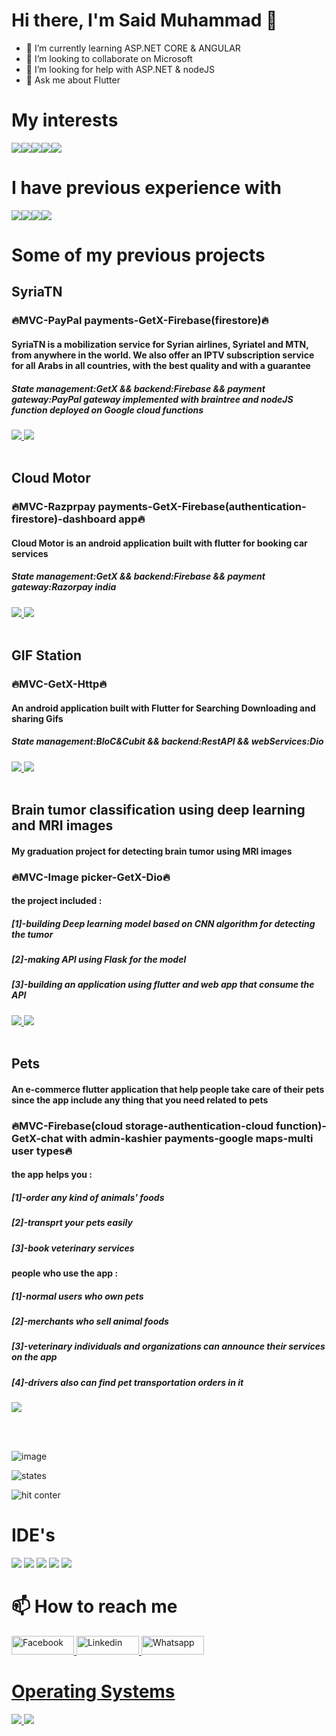### <h1>Hi there, I'm Said Muhammad 👋</h1>


- 🌱 I’m currently learning ASP.NET CORE & ANGULAR
- 👯 I’m looking to collaborate on Microsoft
- 🤔 I’m looking for help with ASP.NET & nodeJS
- 💬 Ask me about Flutter


<h1>My interests</h1>

<div style="display: flex;">
 <img src="https://img.shields.io/badge/Flutter-02569B?style=for-the-badge&logo=flutter&logoColor=white"/>
<img src="https://img.shields.io/badge/.NET-512BD4?style=for-the-badge&logo=dotnet&logoColor=white"/>
<img src="https://img.shields.io/badge/Angular-DD0031?style=for-the-badge&logo=angular&logoColor=white"/>
<img src="https://img.shields.io/badge/Node.js-339933?style=for-the-badge&logo=nodedotjs&logoColor=white"/>
<img src="https://img.shields.io/badge/strapi-2e7eea?style=for-the-badge&logo=strapi&logoColor=white"/>
</div>

<h1>
 I have previous experience with
</h1>
<div style="display: flex;">
<img src="https://img.shields.io/badge/firebase-ffca28?style=for-the-badge&logo=firebase&logoColor=black"/>
<img src="https://img.shields.io/badge/JWT-000000?style=for-the-badge&logo=JSON%20web%20tokens&logoColor=white"/>
<img src="https://img.shields.io/badge/Xampp-F37623?style=for-the-badge&logo=xampp&logoColor=white"/>
<img src="https://img.shields.io/badge/Postman-FF6C37?style=for-the-badge&logo=Postman&logoColor=white"/>
</div>

<h1>Some of my previous projects</h1>

<h2>SyriaTN</h2>
<h3>🔥MVC-PayPal payments-GetX-Firebase(firestore)🔥</h3>
<h4>SyriaTN is a mobilization service for Syrian airlines, Syriatel and MTN, from anywhere in the world.
We also offer an IPTV subscription service for all Arabs in all countries, with the best quality and with a guarantee</h4>
<h5>
State management:GetX && 
backend:Firebase && 
payment gateway:PayPal gateway implemented with braintree and nodeJS function deployed on Google cloud functions
</h5>

<a href="https://www.behance.net/gallery/140302621/SyriaTN">
 <img src="https://img.shields.io/badge/-Behance-blue?style=for-the-badge&logo=behance&logoColor=white"/>
</a>
<a href="https://play.google.com/store/apps/details?id=com.saidmodev.syriatn.userapp
">
 <img src="https://img.shields.io/badge/Google_Play-414141?style=for-the-badge&logo=google-play&logoColor=white"/>
</a>
<br></br>

<h2>Cloud Motor</h2>
<h3>🔥MVC-Razprpay payments-GetX-Firebase(authentication-firestore)-dashboard app🔥</h3>
<h4>Cloud Motor is an android application built with flutter for booking car services</h4>
<h5>
State management:GetX && 
backend:Firebase && 
payment gateway:Razorpay india
</h5>

<a href="https://www.behance.net/gallery/140301377/Cloud-Motor-%28Best-Car-Service-app%29">
 <img src="https://img.shields.io/badge/-Behance-blue?style=for-the-badge&logo=behance&logoColor=white"/>
</a>
<a href="https://play.google.com/store/apps/details?id=com.saidmo.cloudmotors">
 <img src="https://img.shields.io/badge/Google_Play-414141?style=for-the-badge&logo=google-play&logoColor=white"/>
</a>
<br></br>

<h2>GIF Station</h2>
<h3>🔥MVC-GetX-Http🔥</h3>
<h4>An android application built with Flutter for Searching Downloading and sharing Gifs</h4>
<h5>
State management:BloC&Cubit && 
backend:RestAPI && 
webServices:Dio
</h5>

<a href="https://www.behance.net/gallery/140301377">
 <img src="https://img.shields.io/badge/-Behance-blue?style=for-the-badge&logo=behance&logoColor=white"/>
</a>
<a href="https://play.google.com/store/apps/details?id=com.saidmodev.gifstation">
 <img src="https://img.shields.io/badge/Google_Play-414141?style=for-the-badge&logo=google-play&logoColor=white"/>
</a>
<br></br>

<h2>Brain tumor classification using deep learning and MRI images</h2>
<h4>My graduation project for detecting brain tumor using MRI images</h4>
<h3>🔥MVC-Image picker-GetX-Dio🔥</h3>
<h4>the project included : </h4>
<h5>[1]-building Deep learning model based on CNN algorithm for detecting the tumor</h5>
<h5>[2]-making API using Flask for the model</h5>
<h5>[3]-building an application using flutter and web app that consume the API</h5>

<a href="https://github.com/s448/tumor_segmentation">
 <img src="https://img.shields.io/badge/App-Repository-green"/>
</a>
<a href="https://github.com/s448/brain-tumor-flask-api">
 <img src="https://img.shields.io/badge/Flask%20API-Repository-red"/>
</a>
<br></br>

<h2>Pets</h2>
<h4>An e-commerce flutter application that help people take care of their pets since the app include any thing that you need related to pets</h4>
<h3>🔥MVC-Firebase(cloud storage-authentication-cloud function)-GetX-chat with admin-kashier payments-google maps-multi user types🔥</h3>
<h4>the app helps you : </h4>
<h5>[1]-order any kind of animals' foods</h5>
<h5>[2]-transprt your pets easily</h5>
<h5>[3]-book veterinary services</h5>

<h4>people who use the app : </h4>
<h5>[1]-normal users who own pets</h5>
<h5>[2]-merchants who sell animal foods</h5>
<h5>[3]-veterinary individuals and organizations can announce their services on the app</h5>
<h5>[4]-drivers also can find pet transportation orders in it</h5>

<a href="https://drive.google.com/drive/folders/1h-HNaZybySEBRAriK4BFa-_T0Evj7iWX?usp=share_link">
 <img src="https://img.shields.io/badge/screenshots-google--drive-blue"/>
</a>

<br></br>

![image](https://user-images.githubusercontent.com/59616620/161386810-3e404186-1ad7-49fd-abb5-54eda7b3b830.png)

![states](https://github-readme-stats.vercel.app/api/top-langs/?username=s448)

![hit conter](https://hits.seeyoufarm.com/api/count/incr/badge.svg?url=https%3A%2F%2Fgithub.com%2Fs4481212%2Fhit-counter)


<h1>IDE's</h1>
<img src="https://img.shields.io/badge/Android_Studio-3DDC84?style=for-the-badge&logo=android-studio&logoColor=white"/>
<img src="https://img.shields.io/badge/apache%20netbeans-1B6AC6?style=for-the-badge&logo=apache%20netbeans%20IDE&logoColor=white"/>
<img src="https://img.shields.io/badge/Notepad++-90E59A.svg?style=for-the-badge&logo=notepad%2B%2B&logoColor=black"/>
<img src="https://img.shields.io/badge/Visual_Studio_Code-0078D4?style=for-the-badge&logo=visual%20studio%20code&logoColor=white"/>
<img src="https://img.shields.io/badge/Visual_Studio-5C2D91?style=for-the-badge&logo=visual%20studio&logoColor=white"/>

<h1>📫 How to reach me</h1>

 <a href="https://www.facebook.com/SaiedMuhammadHassan">
         <img alt="Facebook" src="https://img.shields.io/badge/Facebook-1877F2?style=for-the-badge&logo=facebook&logoColor=white"
         width=100" height="30">
  <a href="https://www.linkedin.com/in/el-said-muhammed-28099a1b4/">
         <img alt="Linkedin" src="https://img.shields.io/badge/LinkedIn-0077B5?style=for-the-badge&logo=linkedin&logoColor=white"
         width=100" height="30">
  <a href="https://api.whatsapp.com/send/?phone=201557912724&text&app_absent=0">
         <img alt="Whatsapp" src="https://img.shields.io/badge/WhatsApp-25D366?style=for-the-badge&logo=whatsapp&logoColor=white"
         width=100" height="30">
                               
<h1>Operating Systems</h1>
                               <img src = "https://img.shields.io/badge/Windows-0078D6?style=for-the-badge&logo=windows&logoColor=white"/>
                               <img src = "https://img.shields.io/badge/Ubuntu-E95420?style=for-the-badge&logo=ubuntu&logoColor=white"/>
                                                                                                                                    
